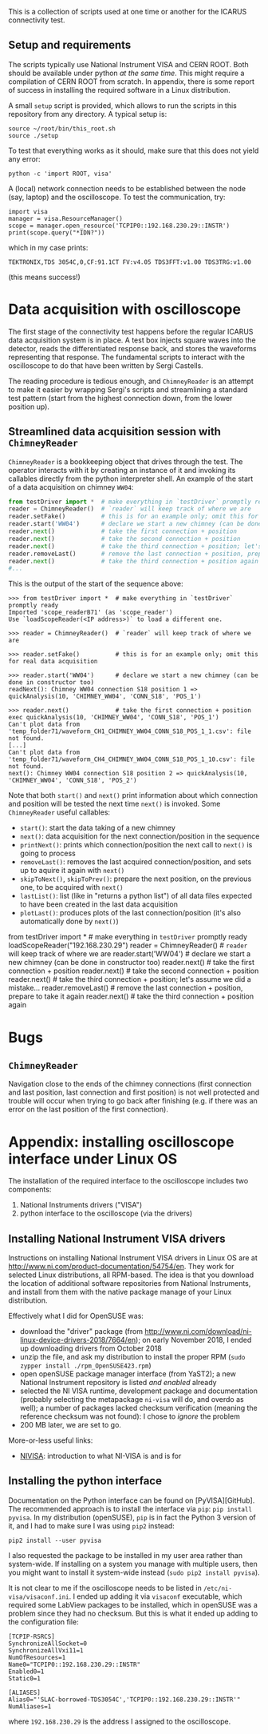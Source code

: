 This is a collection of scripts used at one time or another for the ICARUS connectivity test.

Setup and requirements
-----------------------

The scripts typically use National Instrument VISA and CERN ROOT.
Both should be available under python _at the same time_.
This might require a compilation of CERN ROOT from scratch.
In appendix, there is some report of success in installing the required software in a Linux distribution.

A small `setup` script is provided, which allows to run the scripts in this repository from any directory.
A typical setup is:
    
    source ~/root/bin/this_root.sh
    source ./setup
    
To test that everything works as it should, make sure that this does not yield any error:
    
    python -c 'import ROOT, visa'
    
A (local) network connection needs to be established between the node (say, laptop) and the oscilloscope.
To test the communication, try:
    
    import visa
    manager = visa.ResourceManager()
    scope = manager.open_resource('TCPIP0::192.168.230.29::INSTR')
    print(scope.query("*IDN?"))
    
which in my case prints:
    
    TEKTRONIX,TDS 3054C,0,CF:91.1CT FV:v4.05 TDS3FFT:v1.00 TDS3TRG:v1.00
    
    
(this means success!)


Data acquisition with oscilloscope
===================================

The first stage of the connectivity test happens before the regular ICARUS data acquisition system is in place.
A test box injects square waves into the detector, reads the differentiated response back, and stores the waveforms representing that response.
The fundamental scripts to interact with the oscilloscope to do that have been written by Sergi Castells.

The reading procedure is tedious enough, and `ChimneyReader` is an attempt to make it easier by wrapping Sergi's scripts and streamlining a standard test pattern (start from the highest connection down, from the lower position up).


Streamlined data acquisition session with `ChimneyReader`
----------------------------------------------------------

`ChimneyReader` is a bookkeeping object that drives through the test.
The operator interacts with it by creating an instance of it and invoking its callables directly from the python interpreter shell.
An example of the start of a data acquisition on chimney `WW04`:
```python
from testDriver import *  # make everything in `testDriver` promptly ready
reader = ChimneyReader()  # `reader` will keep track of where we are
reader.setFake()          # this is for an example only; omit this for real data acquisition
reader.start('WW04')      # declare we start a new chimney (can be done in constructor too)
reader.next()             # take the first connection + position
reader.next()             # take the second connection + position
reader.next()             # take the third connection + position; let's assume we did a mistake...
reader.removeLast()       # remove the last connection + position, prepare to take it again
reader.next()             # take the third connection + position again
#...
```
This is the output of the start of the sequence above:
```
>>> from testDriver import *  # make everything in `testDriver` promptly ready
Imported 'scope_readerB71' (as 'scope_reader')
Use `loadScopeReader(<IP address>)` to load a different one.

>>> reader = ChimneyReader()  # `reader` will keep track of where we are

>>> reader.setFake()          # this is for an example only; omit this for real data acquisition

>>> reader.start('WW04')      # declare we start a new chimney (can be done in constructor too)
readNext(): Chimney WW04 connection S18 position 1 => quickAnalysis(10, 'CHIMNEY_WW04', 'CONN_S18', 'POS_1')

>>> reader.next()             # take the first connection + position
exec quickAnalysis(10, 'CHIMNEY_WW04', 'CONN_S18', 'POS_1')
Can't plot data from 'temp_folder71/waveform_CH1_CHIMNEY_WW04_CONN_S18_POS_1_1.csv': file not found.
[...]
Can't plot data from 'temp_folder71/waveform_CH4_CHIMNEY_WW04_CONN_S18_POS_1_10.csv': file not found.
next(): Chimney WW04 connection S18 position 2 => quickAnalysis(10, 'CHIMNEY_WW04', 'CONN_S18', 'POS_2')
```
Note that both `start()` and `next()` print information about which connection and position will be tested the next time `next()` is invoked.
Some `ChimneyReader` useful callables:

* `start()`: start the data taking of a new chimney
* `next()`: data acquisition for the next connection/position in the sequence
* `printNext()`: prints which connection/position the next call to `next()` is going to process
* `removeLast()`: removes the last acquired connection/position, and sets up to aquire it again with `next()`
* `skipToNext()`, `skipToPrev()`: prepare the next position, on the previous one, to be acquired with `next()`
* `lastList()`: list (like in "returns a python list") of all data files expected to have been created in the last data acquisition
* `plotLast()`: produces plots of the last connection/position (it's also automatically done by `next()`)

from testDriver import *  # make everything in `testDriver` promptly ready
loadScopeReader("192.168.230.29")
reader = ChimneyReader()  # `reader` will keep track of where we are
reader.start('WW04')      # declare we start a new chimney (can be done in constructor too)
reader.next()             # take the first connection + position
reader.next()             # take the second connection + position
reader.next()             # take the third connection + position; let's assume we did a mistake...
reader.removeLast()       # remove the last connection + position, prepare to take it again
reader.next()             # take the third connection + position again


Bugs
=====

`ChimneyReader`
----------------

Navigation close to the ends of the chimney connections (first connection and last position, last connection and first position) is not well protected and trouble will occur when trying to go back after finishing (e.g. if there was an error on the last position of the first connection).



Appendix: installing oscilloscope interface under Linux OS
===========================================================

The installation of the required interface to the oscilloscope includes two components:

1. National Instruments drivers ("VISA")
2. python interface to the oscilloscope (via the drivers)


Installing National Instrument VISA drivers
--------------------------------------------

Instructions on installing National Instrument VISA drivers in Linux OS are at http://www.ni.com/product-documentation/54754/en.
They work for selected Linux distributions, all RPM-based. The idea is that you download the location of additional software repositories from National Instruments, and install from them with the native package manage of your Linux distribution.

Effectively what I did for OpenSUSE was:
* download the "driver" package (from http://www.ni.com/download/ni-linux-device-drivers-2018/7664/en); on early November 2018, I ended up downloading drivers from October 2018
* unzip the file, and ask my distribution to install the proper RPM (`sudo zypper install ./rpm_OpenSUSE423.rpm`)
* open openSUSE package manager interface (from YaST2); a new National Instrument repository is listed _and enabled_ already
* selected the NI VISA runtime, development package and documentation (probably selecting the metapackage `ni-visa` will do, and overdo as well);
  a number of packages lacked checksum verification (meaning the reference checksum was not found): I chose to _ignore_ the problem
* 200 MB later, we are set to go.

More-or-less useful links:

* [NIVISA](https://www.ni.com/visa): introduction to what NI-VISA is and is for


Installing the python interface
--------------------------------

Documentation on the Python interface can be found on [PyVISA][GitHub].
The recommended approach is to install the interface via `pip`: `pip install pyvisa`.
In my distribution (openSUSE), `pip` is in fact the Python 3 version of it, and I had to make sure I was using `pip2` instead:
    
    pip2 install --user pyvisa
    
I also requested the package to be installed in my user area rather than system-wide. If installing on a system you manage with multiple users, then you might want to install it system-wide instead (`sudo pip2 install pyvisa`).

It is not clear to me if the oscilloscope needs to be listed in `/etc/ni-visa/visaconf.ini`.
I ended up adding it via `visaconf` executable, which required some LabView packages to be installed, which in openSUSE was a problem since they had no checksum.
But this is what it ended up adding to the configuration file:

    [TCPIP-RSRCS]
    SynchronizeAllSocket=0
    SynchronizeAllVxi11=1
    NumOfResources=1
    Name0="TCPIP0::192.168.230.29::INSTR"
    Enabled0=1
    Static0=1

    [ALIASES]
    Alias0="'SLAC-borrowed-TDS3054C','TCPIP0::192.168.230.29::INSTR'"
    NumAliases=1

where `192.168.230.29` is the address I assigned to the oscilloscope.


[NIVISA]: https://www.ni.com/visa
[PyVISA]: https://github.com/pyvisa/pyvisa

